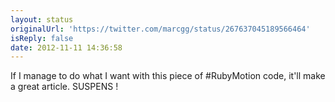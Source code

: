 ```yaml
---
layout: status
originalUrl: 'https://twitter.com/marcgg/status/267637045189566464'
isReply: false
date: 2012-11-11 14:36:58
---
```


If I manage to do what I want with this piece of #RubyMotion code, it'll make a great article. SUSPENS !
